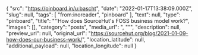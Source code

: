 {
  "src": "https://pinboard.in/u:bascht",
  "date": "2022-01-17T13:38:09.000Z",
  "slug": null,
  "tags": [
    "from:inoreader",
    "pinboard"
  ],
  "text": null,
  "type": "pinboard",
  "title": "''How does SourceHut's FOSS business model work?",
  "images": [],
  "category": "posts",
  "media_url": ", \"\"",
  "description": null,
  "preview_url": null,
  "original_url": "https://sourcehut.org/blog/2021-01-09-how-does-our-business-work/",
  "location_latitude": null,
  "additional_payload": null,
  "location_longitude": null
}
